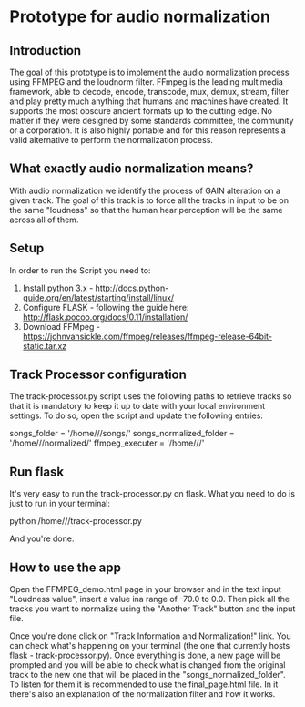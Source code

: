# Prototype for audio normalization

## Introduction

The goal of this prototype is to implement the audio normalization process using FFMPEG and the loudnorm filter.
FFmpeg is the leading multimedia framework, able to decode, encode, transcode, mux, demux, stream, filter and 
play pretty much anything that humans and machines have created. It supports the most obscure ancient formats up 
to the cutting edge. No matter if they were designed by some standards committee, the community or a corporation. 
It is also highly portable and for this reason represents a valid alternative to perform the normalization process.
 
## What exactly audio normalization means?

With audio normalization we identify the process of GAIN alteration on a given track. The goal of this track is to 
force all the tracks in input to be on the same "loudness" so that the human hear perception will be the same 
across all of them.

## Setup

In order to run the Script you need to:

1. Install python 3.x - http://docs.python-guide.org/en/latest/starting/install/linux/
2. Configure FLASK - following the guide here: http://flask.pocoo.org/docs/0.11/installation/
3. Download FFMpeg - https://johnvansickle.com/ffmpeg/releases/ffmpeg-release-64bit-static.tar.xz

## Track Processor configuration

The track-processor.py script uses the following paths to retrieve tracks so that it is mandatory to keep it up 
to date with your local environment settings. To do so, open the script and update the following entries:

songs_folder = '/home/<your-name>/<path-where-the-songs-are-stored>/songs/'
songs_normalized_folder = '/home/<your-name>/<path-where-the-songs-will-be-stored-after-normalization>/normalized/'
ffmpeg_executer = '/home/<your-name>/<path-where-ffmpeg-is-placed>/'

## Run flask

It's very easy to run the track-processor.py on flask. What you need to do is just to run in your terminal:

python /home/<your-name>/<path-to-the-project>/track-processor.py

And you're done.

## How to use the app

Open the FFMPEG_demo.html page in your browser and in the text input "Loudness value", insert a value ina  range of
-70.0 to 0.0. Then pick all the tracks you want to normalize using the "Another Track" button and the input file.

Once you're done click on "Track Information and Normalization!" link. You can check what's happening on your terminal 
(the one that currently hosts flask - track-processor.py). Once everything is done, a new page will be prompted and you
will be able to check what is changed from the original track to the new one that will be placed in the 
"songs_normalized_folder". To listen for them it is recommended to use the final_page.html file. In it there's also an
explanation of the normalization filter and how it works.
